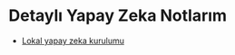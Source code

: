 # Detaylı Yapay Zeka Notlarım

- [Lokal yapay zeka kurulumu](https://github.com/kaankaltakkiran/Linux_notlarim/blob/main/yapay_zeka_notlarim/notlarim/lokal_yapay_zeka_kurulumu.md)
